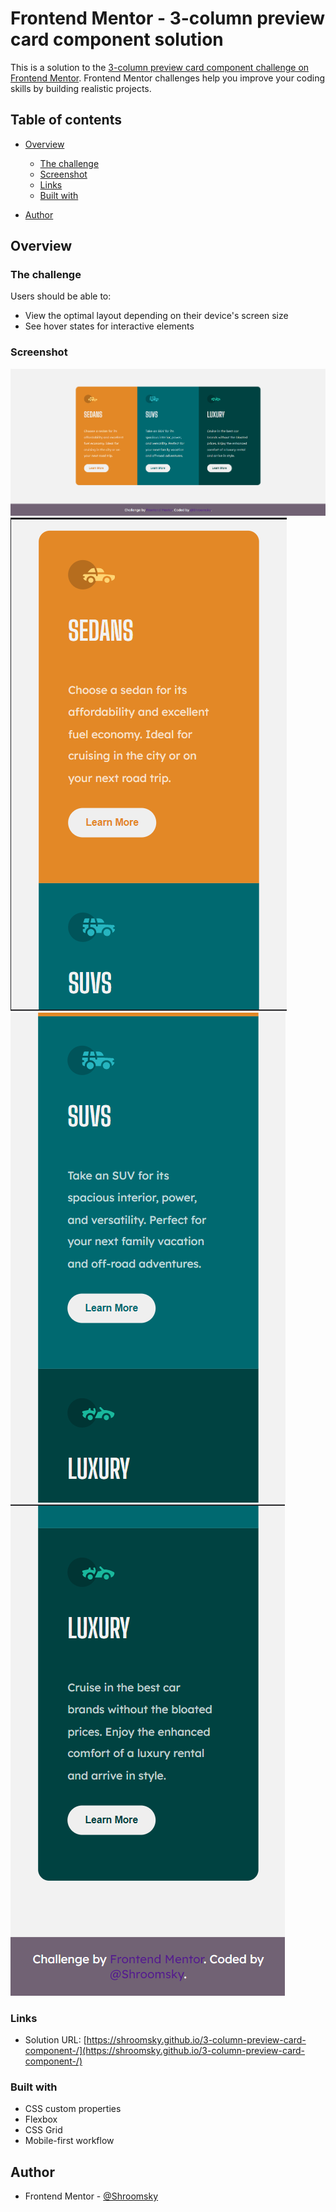 # Frontend Mentor - 3-column preview card component solution

This is a solution to the [3-column preview card component challenge on Frontend Mentor](https://www.frontendmentor.io/challenges/3column-preview-card-component-pH92eAR2-). Frontend Mentor challenges help you improve your coding skills by building realistic projects. 

## Table of contents

- [Overview](#overview)
  - [The challenge](#the-challenge)
  - [Screenshot](#screenshot)
  - [Links](#links)
  - [Built with](#built-with)
  
- [Author](#author)




## Overview

### The challenge

Users should be able to:

- View the optimal layout depending on their device's screen size
- See hover states for interactive elements

### Screenshot
![./Screenshot_1.png](./Screenshot_1.png)
![./Screenshot_2.png](./Screenshot_2.png)
![./Screenshot_3.png](./Screenshot_3.png)
![./Screenshot_4.png](./Screenshot_4.png)



### Links

- Solution URL: [https://shroomsky.github.io/3-column-preview-card-component-/](https://shroomsky.github.io/3-column-preview-card-component-/)


### Built with

- CSS custom properties
- Flexbox
- CSS Grid
- Mobile-first workflow

## Author

- Frontend Mentor - [@Shroomsky](https://www.frontendmentor.io/profile/Shroomsky)